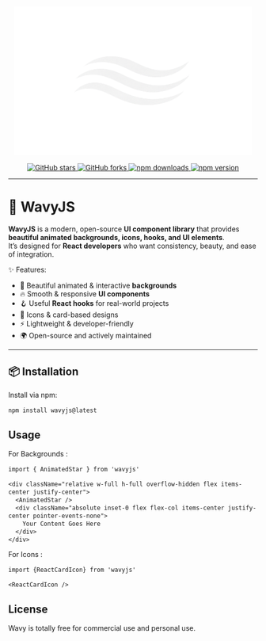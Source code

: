 <p align="center">
  <img src="/public/wavy logo.png" alt="WavyJS - Beautiful & consistent icon backgrounds toolkit made by Adesh." width="480" height="300">
</p>

<p align="center">
  <a href="https://github.com/adeshingale3/wavyjs-web/stargazers">
    <img src="https://img.shields.io/github/stars/adeshingale3/wavyjs?style=for-the-badge&logo=github&color=yellow" alt="GitHub stars"/>
  </a>
  <a href="https://github.com/adeshingale3/wavyjs-web/network/members">
    <img src="https://img.shields.io/github/forks/adeshingale3/wavyjs?style=for-the-badge&logo=github&color=blue" alt="GitHub forks"/>
  </a>
  <a href="https://www.npmjs.com/package/wavyjs">
    <img src="https://img.shields.io/npm/dw/wavyjs?style=for-the-badge&logo=npm&color=red" alt="npm downloads"/>
  </a>
  <a href="https://www.npmjs.com/package/wavyjs">
    <img src="https://img.shields.io/npm/v/wavyjs?style=for-the-badge&logo=npm&color=green" alt="npm version"/>
  </a>
</p>

---

# 🌊 WavyJS

**WavyJS** is a modern, open-source **UI component library** that provides **beautiful animated backgrounds, icons, hooks, and UI elements**.  
It’s designed for **React developers** who want consistency, beauty, and ease of integration.

✨ Features:
- 🎨 Beautiful animated & interactive **backgrounds**
- 🔥 Smooth & responsive **UI components**
- 🪝 Useful **React hooks** for real-world projects
- 🧩 Icons & card-based designs
- ⚡ Lightweight & developer-friendly
- 🌍 Open-source and actively maintained

---

## 📦 Installation

Install via npm:

```bash
npm install wavyjs@latest
```

## Usage

For Backgrounds : 

```tsx
import { AnimatedStar } from 'wavyjs'
```

```tsx
<div className="relative w-full h-full overflow-hidden flex items-center justify-center">
  <AnimatedStar />
  <div className="absolute inset-0 flex flex-col items-center justify-center pointer-events-none">
    Your Content Goes Here
  </div>
</div>
```

For Icons : 

```tsx
import {ReactCardIcon} from 'wavyjs'
```
```tsx
<ReactCardIcon />
```
## License

Wavy is totally free for commercial use and personal use.
